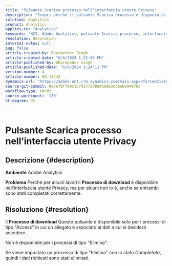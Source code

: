 ```yaml
---
title: "Pulsante Scarica processo nell’interfaccia utente Privacy"
description: "Scopri perché il pulsante Scarica processo è disponibile solo per i processi di tipo \"Accesso\" in cui un allegato è associato ad alcuni dati a cui desideri accedere."
solution: Analytics
product: Analytics
applies-to: "Analytics"
keywords: "KCS, Adobe Analytics, pulsante Scarica processo, interfaccia utente Privacy"
resolution: Resolution
internal-notes: null
bug: false
article-created-by: Dharmender Singh
article-created-date: "6/6/2024 1:22:05 PM"
article-published-by: Dharmender Singh
article-published-date: "6/6/2024 1:24:11 PM"
version-number: 4
article-number: KA-14543
dynamics-url: "https://adobe-ent.crm.dynamics.com/main.aspx?forceUCI=1&pagetype=entityrecord&etn=knowledgearticle&id=544c90bf-0724-ef11-840a-6045bd08369f"
source-git-commit: 0e7ef0f789c13742772d8d4b6863dd6eb8948785
workflow-type: tm+mt
source-wordcount: '130'
ht-degree: 3%

---
```


# Pulsante Scarica processo nell’interfaccia utente Privacy

## Descrizione {#description}


<b>Ambiente</b>
Adobe Analytics

<b>Problema</b>
Perché per alcuni lavori il <b>Processo di download</b> è disponibile nell’interfaccia utente Privacy, ma per alcuni non lo è, anche se entrambi sono stati completati correttamente.


## Risoluzione {#resolution}


Il<b> Processo di download</b> Questo pulsante è disponibile solo per i processi di tipo &quot;Access&quot; in cui un allegato è associato ai dati a cui si desidera accedere.

Non è disponibile per i processi di tipo &quot;Elimina&quot;.

Se viene impostato un processo di tipo &quot;Elimina&quot; con lo stato *Completato*, quindi i dati richiesti sono stati eliminati.
